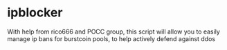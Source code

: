 # ipblocker
With help from rico666 and POCC group, this script will allow you to easily manage ip bans for burstcoin pools, to help actively defend against ddos
